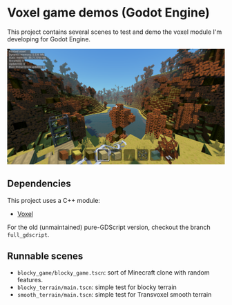 Voxel game demos (Godot Engine)
===============================

This project contains several scenes to test and demo the voxel module I'm developing for Godot Engine.

![Screenshot](screenshots/2020_05_05_1953_small.png)


Dependencies
---------------

This project uses a C++ module:
- [Voxel](https://github.com/Zylann/godot_voxel)

For the old (unmaintained) pure-GDScript version, checkout the branch `full_gdscript`.


Runnable scenes
-----------------

- `blocky_game/blocky_game.tscn`: sort of Minecraft clone with random features.
- `blocky_terrain/main.tscn`: simple test for blocky terrain
- `smooth_terrain/main.tscn`: simple test for Transvoxel smooth terrain

